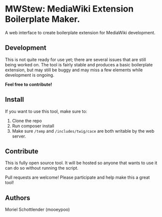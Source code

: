 # MWStew: MediaWiki Extension Boilerplate Maker.

A web interface to create boilerplate extension for MediaWiki development.

## Development
This is not quite ready for use yet; there are several issues that are still being worked on. The tool is fairly stable and produces a basic boilerplate extension, but may still be buggy and may miss a few elements while development is ongoing.

**Feel free to contribute!**

## Install
If you want to use this tool, make sure to:

1. Clone the repo
2. Run composer install
3. Make sure `/temp` and `/includes/twig/cace` are both writable by the web server.

## Contribute
This is fully open source tool. It will be hosted so anyone that wants to use it can do so without running the script.

Pull requests are welcome! Please participate and help make this a great tool!

## Authors
Moriel Schottlender (mooeypoo)
